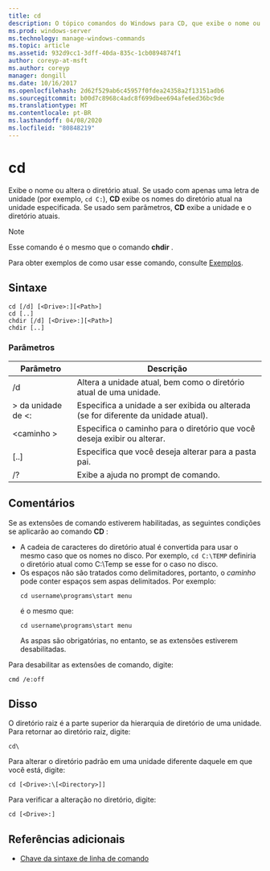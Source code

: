 ```yaml
---
title: cd
description: O tópico comandos do Windows para CD, que exibe o nome ou altera o diretório atual.
ms.prod: windows-server
ms.technology: manage-windows-commands
ms.topic: article
ms.assetid: 932d9cc1-3dff-40da-835c-1cb0894874f1
author: coreyp-at-msft
ms.author: coreyp
manager: dongill
ms.date: 10/16/2017
ms.openlocfilehash: 2d62f529ab6c45957f0fdea24358a2f13151adb6
ms.sourcegitcommit: b00d7c8968c4adc8f699dbee694afe6ed36bc9de
ms.translationtype: MT
ms.contentlocale: pt-BR
ms.lasthandoff: 04/08/2020
ms.locfileid: "80848219"
---
```

# <a name="cd"></a>cd

Exibe o nome ou altera o diretório atual. Se usado com apenas uma letra de unidade (por exemplo, `cd C:`), **CD** exibe os nomes do diretório atual na unidade especificada. Se usado sem parâmetros, **CD** exibe a unidade e o diretório atuais.

> [!NOTE]
> Esse comando é o mesmo que o comando **chdir** .

Para obter exemplos de como usar esse comando, consulte [Exemplos](#BKMK_examples).

## <a name="syntax"></a>Sintaxe

```
cd [/d] [<Drive>:][<Path>]
cd [..]
chdir [/d] [<Drive>:][<Path>]
chdir [..]
```

### <a name="parameters"></a>Parâmetros

|Parâmetro|Descrição|
|---------|-----------|
|/d|Altera a unidade atual, bem como o diretório atual de uma unidade.|
|> da unidade de \<:|Especifica a unidade a ser exibida ou alterada (se for diferente da unidade atual).|
|\<caminho >|Especifica o caminho para o diretório que você deseja exibir ou alterar.|
|[..]|Especifica que você deseja alterar para a pasta pai.|
|/?|Exibe a ajuda no prompt de comando.|

## <a name="remarks"></a>Comentários

Se as extensões de comando estiverem habilitadas, as seguintes condições se aplicarão ao comando **CD** :
- A cadeia de caracteres do diretório atual é convertida para usar o mesmo caso que os nomes no disco. Por exemplo, `cd C:\TEMP` definiria o diretório atual como C:\Temp se esse for o caso no disco.
- Os espaços não são tratados como delimitadores, portanto, o *caminho* pode conter espaços sem aspas delimitados. Por exemplo:  
  ```
  cd username\programs\start menu
  ```  
  é o mesmo que:  
  ```
  cd username\programs\start menu
  ```  
  As aspas são obrigatórias, no entanto, se as extensões estiverem desabilitadas.

Para desabilitar as extensões de comando, digite:
```
cmd /e:off
```

## <a name="examples"></a><a name=BKMK_examples></a>Disso

O diretório raiz é a parte superior da hierarquia de diretório de uma unidade. Para retornar ao diretório raiz, digite:
```
cd\
```
Para alterar o diretório padrão em uma unidade diferente daquele em que você está, digite:
```
cd [<Drive>:\[<Directory>]]
```
Para verificar a alteração no diretório, digite:
```
cd [<Drive>:]
```

## <a name="additional-references"></a>Referências adicionais

- [Chave da sintaxe de linha de comando](command-line-syntax-key.md)